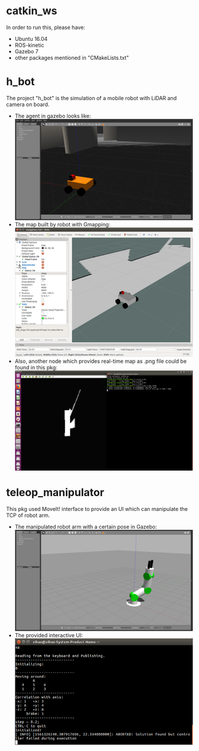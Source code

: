 # catkin_ws
In order to run this, please have:
- Ubuntu 16.04
- ROS-kinetic
- Gazebo 7
- other packages mentioned in "CMakeLists.txt"

# h_bot
The project "h_bot" is the simulation of a mobile robot with LiDAR and camera on board.
- The agent in gazebo looks like:
![image](https://github.com/Hezihao/catkin_ws/blob/master/IMG/Screenshot%20from%202019-06-17%2001-15-08.png)
- The map built by robot with Gmapping:
![image](https://github.com/Hezihao/catkin_ws/blob/master/IMG/Screenshot%20from%202019-06-17%2001-14-19.png)
- Also, another node which provides real-time map as .png file could be found in this pkg:
![image](https://github.com/Hezihao/catkin_ws/blob/master/IMG/h_map_reader.png)

# teleop_manipulator
This pkg used MoveIt! interface to provide an UI which can manipulate the TCP of robot arm.
- The manipulated robot arm with a certain pose in Gazebo:
![image](https://github.com/Hezihao/catkin_ws/blob/master/IMG/arm_manipulated.png)
- The provided interactive UI:
![image](https://github.com/Hezihao/catkin_ws/blob/master/IMG/tcp_controll.png)
